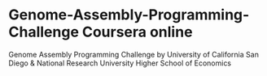 # Genome-Assembly-Programming-Challenge Coursera online 
Genome Assembly Programming Challenge by University of California San Diego &amp; National Research University Higher School of Economics

